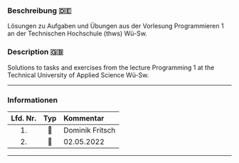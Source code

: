 ### Beschreibung :de:
Lösungen zu Aufgaben und Übungen aus der Vorlesung Programmieren 1 an der Technischen Hochschule (thws) Wü-Sw.

### Description :gb:
Solutions to tasks and exercises from the lecture Programming 1 at the Technical University of Applied Science Wü-Sw.

---

### Informationen

| Lfd. Nr. | Typ | Kommentar |
| :---: | :---: | :--- |
| 1. | :bearded_person: | Dominik Fritsch |
| 2. | :date: | 02.05.2022 |

---